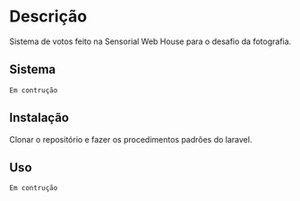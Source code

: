 # Descrição

Sistema de votos feito na Sensorial Web House para o desafio da fotografia.

## Sistema
```
Em contrução
```

## Instalação

Clonar o repositório e fazer os procedimentos padrões do laravel.

## Uso

```
Em contrução
```
